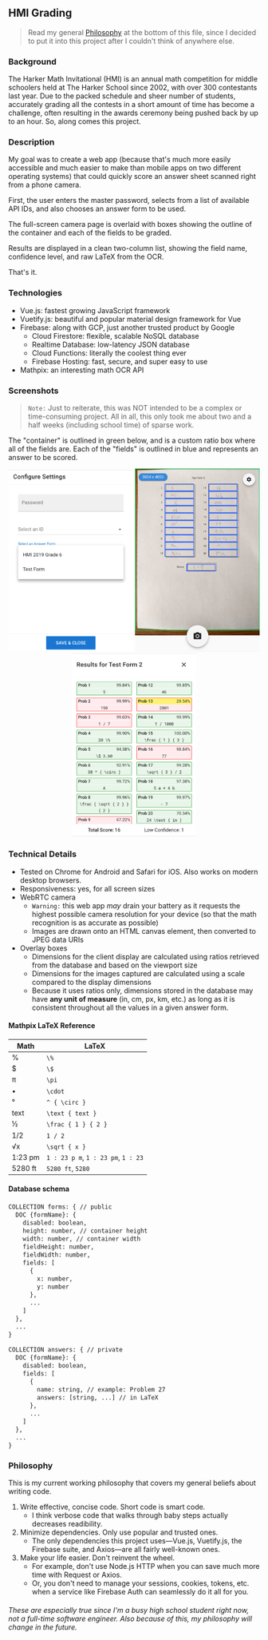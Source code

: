 ## HMI Grading
> Read my general [Philosophy](#philosophy) at the bottom of this file, since I decided to put it into this project after I couldn't think of anywhere else.

### Background
The Harker Math Invitational (HMI) is an annual math competition for middle schoolers held at The Harker School since 2002, with over 300 contestants last year. Due to the packed schedule and sheer number of students, accurately grading all the contests in a short amount of time has become a challenge, often resulting in the awards ceremony being pushed back by up to an hour. So, along comes this project.

### Description
My goal was to create a web app (because that's much more easily accessible and much easier to make than mobile apps on two different operating systems) that could quickly score an answer sheet scanned right from a phone camera.

First, the user enters the master password, selects from a list of available API IDs, and also chooses an answer form to be used.

The full-screen camera page is overlaid with boxes showing the outline of the container and each of the fields to be graded.

Results are displayed in a clean two-column list, showing the field name, confidence level, and raw LaTeX from the OCR.

That's it.

### Technologies
* Vue.js: fastest growing JavaScript framework
* Vuetify.js: beautiful and popular material design framework for Vue
* Firebase: along with GCP, just another trusted product by Google
  * Cloud Firestore: flexible, scalable NoSQL database
  * Realtime Database: low-latency JSON database
  * Cloud Functions: literally the coolest thing ever
  * Firebase Hosting: fast, secure, and super easy to use
* Mathpix: an interesting math OCR API

### Screenshots
> `Note:` Just to reiterate, this was NOT intended to be a complex or time-consuming project. All in all, this only took me about two and a half weeks (including school time) of sparse work.

The "container" is outlined in green below, and is a custom ratio box where all of the fields are. Each of the "fields" is outlined in blue and represents an answer to be scored.
<p align="middle">
  <img src="/images/start.png" width="250">
  <img src="/images/camera.png" width="250"> 
  <img src="/images/results.png" width="250">
</p>

### Technical Details
* Tested on Chrome for Android and Safari for iOS. Also works on modern desktop browsers.
* Responsiveness: yes, for all screen sizes
* WebRTC camera
  * `Warning:` this web app *may* drain your battery as it requests the highest possible camera resolution for your device (so that the math recognition is as accurate as possible)
  * Images are drawn onto an HTML canvas element, then converted to JPEG data URIs
* Overlay boxes
  * Dimensions for the client display are calculated using ratios retrieved from the database and based on the viewport size
  * Dimensions for the images captured are calculated using a scale compared to the display dimensions
  * Because it uses ratios only, dimensions stored in the database may have **any unit of measure** (in, cm, px, km, etc.) as long as it is consistent throughout all the values in a given answer form.
#### Mathpix LaTeX Reference
Math | LaTeX
---- | -----
% | `\%`
$ | `\$`
π | `\pi`
• | `\cdot`
° | `^ { \circ }`
text | `\text { text }`
½ | `\frac { 1 } { 2 }`
1/2 | `1 / 2`
√x | `\sqrt { x }`
1:23 pm | `1 : 23 p m`, `1 : 23 pm`, `1 : 23`
5280 ft | `5280 ft`, `5280`
#### Database schema
```
COLLECTION forms: { // public
  DOC {formName}: {
    disabled: boolean,
    height: number, // container height
    width: number, // container width
    fieldHeight: number,
    fieldWidth: number,
    fields: [
      {
        x: number,
        y: number
      },
      ...
    ]
  },
  ...
}
```
```
COLLECTION answers: { // private
  DOC {formName}: {
    disabled: boolean,
    fields: [
      {
        name: string, // example: Problem 27
        answers: [string, ...] // in LaTeX
      },
      ...
    ]
  },
  ...
}
```

### Philosophy
This is my current working philosophy that covers my general beliefs about writing code.
1. Write effective, concise code. Short code is smart code.
   * I think verbose code that walks through baby steps actually decreases readibility.
2. Minimize dependencies. Only use popular and trusted ones.
   * The only dependencies this project uses—Vue.js, Vuetify.js, the Firebase suite, and Axios—are all fairly well-known ones.
3. Make your life easier. Don't reinvent the wheel.
   * For example, don't use Node.js HTTP when you can save much more time with Request or Axios.
   * Or, you don't need to manage your sessions, cookies, tokens, etc. when a service like Firebase Auth can seamlessly do it all for you.
###### These are especially true since I'm a busy high school student right now, not a full-time software engineer. Also because of this, my philosophy will change in the future.